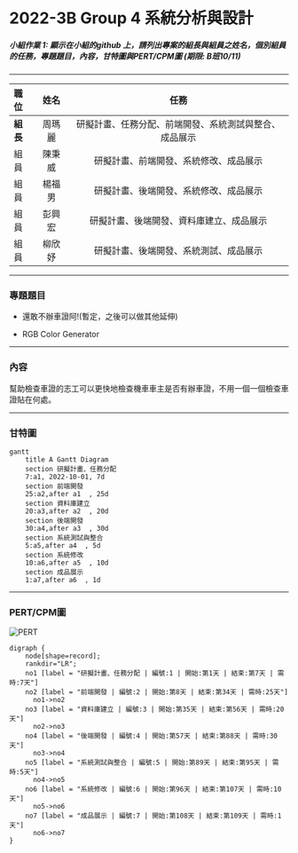 # 2022-3B Group 4 系統分析與設計

##### 小組作業 1: 顯示在小組的github 上，請列出專案的組長與組員之姓名，個別組員的任務，專題題目，內容，甘特圖與PERT/CPM圖 (期限: B班10/11)

---

| **職位** | **姓名** | **任務** |
| :---- |:--------:| :----:|
| **組長** | 周瑪麗 | 研擬計畫、任務分配、前端開發、系統測試與整合、成品展示 |
| 組員 | 陳秉威 | 研擬計畫、前端開發、系統修改、成品展示 |
| 組員 | 楊福男 | 研擬計畫、後端開發、系統修改、成品展示 |
| 組員 | 彭興宏 | 研擬計畫、後端開發、資料庫建立、成品展示 |
| 組員 | 柳欣妤 | 研擬計畫、後端開發、系統測試、成品展示 |

---
### 專題題目
* 還敢不辦車證阿!(暫定，之後可以做其他延伸)

* RGB Color Generator
---
### 內容

幫助檢查車證的志工可以更快地檢查機車車主是否有辦車證，不用一個一個檢查車證貼在何處。

---
### 甘特圖

```mermaid
gantt
    title A Gantt Diagram
    section 研擬計畫、任務分配
    7:a1, 2022-10-01, 7d
    section 前端開發
    25:a2,after a1  , 25d
    section 資料庫建立
    20:a3,after a2  , 20d
    section 後端開發
    30:a4,after a3  , 30d 
    section 系統測試與整合
    5:a5,after a4  , 5d
    section 系統修改
    10:a6,after a5  , 10d
    section 成品展示
    1:a7,after a6  , 1d
```

---
### PERT/CPM圖

![PERT](PERT圖.jpg "PERT圖")

```graphviz
digraph {
	node[shape=record];
	rankdir="LR";
    no1 [label = "研擬計畫、任務分配 | 編號:1 | 開始:第1天 | 結束:第7天 | 需時:7天"]       
    no2 [label = "前端開發 | 編號:2 | 開始:第8天 | 結束:第34天 | 需時:25天"]
      no1->no2
    no3 [label = "資料庫建立 | 編號:3 | 開始:第35天 | 結束:第56天 | 需時:20天"]    
      no2->no3
    no4 [label = "後端開發 | 編號:4 | 開始:第57天 | 結束:第88天 | 需時:30天"]
      no3->no4
    no5 [label = "系統測試與整合 | 編號:5 | 開始:第89天 | 結束:第95天 | 需時:5天"]
      no4->no5
    no6 [label = "系統修改 | 編號:6 | 開始:第96天 | 結束:第107天 | 需時:10天"]
      no5->no6
    no7 [label = "成品展示 | 編號:7 | 開始:第108天 | 結束:第109天 | 需時:1天"]
      no6->no7
}
```
